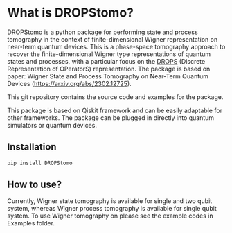 # What is DROPStomo?
DROPStomo is a python package for performing state and process tomography in the context of finite-dimensional Wigner representation on near-term quantum devices. This is a phase-space tomography approach to recover the finite-dimensional Wigner type representations of quantum states and processes, with a particular focus on the [DROPS](https://spindrops.org/) (Discrete Representation of OPeratorS) representation. The package is based on paper: Wigner State and Process Tomography on Near-Term Quantum Devices (https://arxiv.org/abs/2302.12725).

This git repository contains the source code and examples for the package. 

This package is based on Qiskit framework and can be easily adaptable for other frameworks. The package can be plugged in directly into quantum simulators or quantum devices.  

## Installation
```bash
pip install DROPStomo
```
## How to use?
Currently, Wigner state tomography is available for single and two qubit system, whereas Wigner process tomography is available for single qubit system. To use Wigner tomography on please see the example codes in Examples folder.  


